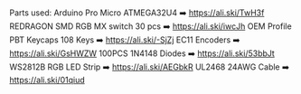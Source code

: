 Parts used:
Arduino Pro Micro ATMEGA32U4 ➡️ https://ali.ski/TwH3f
REDRAGON SMD RGB MX switch 30 pcs ➡️ https://ali.ski/iwcJh
OEM Profile PBT Keycaps 108 Keys ➡️ https://ali.ski/-SjZj
EC11 Encoders ➡️ https://ali.ski/GsHWZW
100PCS 1N4148 Diodes ➡️ https://ali.ski/53bbJt
WS2812B RGB LED Strip ➡️ https://ali.ski/AEGbkR
UL2468 24AWG Cable ➡️ https://ali.ski/01qiud
